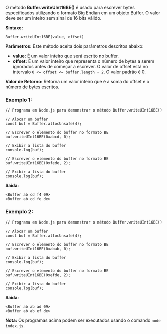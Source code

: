 O método **Buffer.writeUInt16BE()** é usado para escrever bytes especificados utilizando o formato Big Endian em um objeto Buffer. O valor deve ser um inteiro sem sinal de 16 bits válido.

**Sintaxe:**

```
Buffer.writeUInt16BE(value, offset)
```

**Parâmetros:** Este método aceita dois parâmetros descritos abaixo:

- **value:** É um valor inteiro que será escrito no buffer.
- **offset:** É um valor inteiro que representa o número de bytes a serem ignorados antes de começar a escrever. O valor de offset está no intervalo `0 <= offset <= buffer.length - 2`. O valor padrão é 0.

**Valor de Retorno:** Retorna um valor inteiro que é a soma do offset e o número de bytes escritos.

### Exemplo 1:

```
// Programa em Node.js para demonstrar o método Buffer.writeUInt16BE()

// Alocar um buffer
const buf = Buffer.allocUnsafe(4);

// Escrever o elemento do buffer no formato BE
buf.writeUInt16BE(0xabcd, 0);

// Exibir a lista do buffer
console.log(buf);

// Escrever o elemento do buffer no formato BE
buf.writeUInt16BE(0xfede, 2);

// Exibir a lista do buffer
console.log(buf);
```

**Saída:**

```
<Buffer ab cd f4 09>
<Buffer ab cd fe de>
```

### Exemplo 2:

```
// Programa em Node.js para demonstrar o método Buffer.writeUInt16BE()

// Alocar um buffer
const buf = Buffer.allocUnsafe(4);

// Escrever o elemento do buffer no formato BE
buf.writeUInt16BE(0xabab, 0);

// Exibir a lista do buffer
console.log(buf);

// Escrever o elemento do buffer no formato BE
buf.writeUInt16BE(0xefde, 2);

// Exibir a lista do buffer
console.log(buf);
```

**Saída:**

```
<Buffer ab ab ad 09>
<Buffer ab ab ef de>
```

**Nota:** Os programas acima podem ser executados usando o comando `node index.js`.


